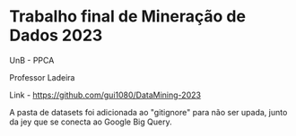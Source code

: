 # Trabalho final de Mineração de Dados 2023

UnB - PPCA

Professor Ladeira

Link - https://github.com/gui1080/DataMining-2023

A pasta de datasets foi adicionada ao "gitignore" para não ser upada, junto da jey que se conecta ao Google Big Query.